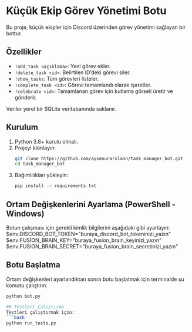 # Küçük Ekip Görev Yönetimi Botu

Bu proje, küçük ekipler için Discord üzerinden görev yönetimi sağlayan bir bottur.

## Özellikler

- `!add_task <açıklama>`: Yeni görev ekler.
- `!delete_task <id>`: Belirtilen ID’deki görevi siler.
- `!show_tasks`: Tüm görevleri listeler.
- `!complete_task <id>`: Görevi tamamlandı olarak işaretler.
- `!celebrate <id>`: Tamamlanan görev için kutlama görseli üretir ve gönderir.

Veriler yerel bir SQLite veritabanında saklanır.

## Kurulum

1. Python 3.8+ kurulu olmalı.
2. Projeyi klonlayın:
   ```bash
   git clone https://github.com/aysenurarslann/task_manager_bot.git
   cd task_manager_bot
3. Bağımlılıkları yükleyin:
   ```bash
   pip install -r requirements.txt

## Ortam Değişkenlerini Ayarlama (PowerShell - Windows)
Botun çalışması için gerekli kimlik bilgilerini aşağıdaki gibi ayarlayın:
$env:DISCORD_BOT_TOKEN="buraya_discord_bot_tokeninizi_yazın"
$env:FUSION_BRAIN_KEY="buraya_fusion_brain_keyinizi_yazın"
$env:FUSION_BRAIN_SECRET="buraya_fusion_brain_secretinizi_yazın"

## Botu Başlatma
Ortam değişkenleri ayarlandıktan sonra botu başlatmak için terminalde şu komutu çalıştırın:
```bash
python bot.py

## Testleri Çalıştırma
Testleri çalıştırmak için:
```bash
python run_tests.py
